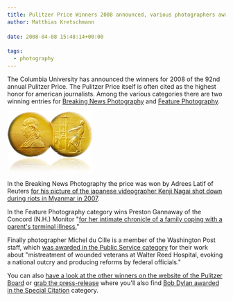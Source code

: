 ```yaml
---
title: Pulitzer Price Winners 2008 announced, various photographers awarded
author: Matthias Kretschmann

date: 2008-04-08 15:48:14+00:00

tags:
  - photography
---
```


The Columbia University has announced the winners for 2008 of the 92nd annual Pulitzer Price. The Pulitzer Price itself is often cited as the highest honor for american journalists. Among the various categories there are two winning entries for [Breaking News Photography](http://www.pulitzer.org/year/2008/breaking-news-photography) and [Feature Photography](http://www.pulitzer.org/year/2008/feature-photography).

![Pulitzer Price](../media/pulitzer.png)

In the Breaking News Photography the price was won by Adrees Latif of Reuters [for his picture of the japanese videographer Kenji Nagai shot down during riots in Myanmar in 2007](http://www.pulitzer.org/year/2008/breaking-news-photography/works/).

In the Feature Photography category wins Preston Gannaway of the Concord (N.H.) Monitor "[for her intimate chronicle of a family coping with a parent's terminal illness.](http://www.pulitzer.org/year/2008/feature-photography/works/)"

Finally photographer Michel du Cille is a member of the Washington Post staff, which [was awarded in the Public Service category](http://www.pulitzer.org/year/2008/public-service/) for their work about "mistreatment of wounded veterans at Walter Reed Hospital, evoking a national outcry and producing reforms by federal officials."

You can also [have a look at the other winners on the website of the Pulitzer Board](http://www.pulitzer.org/2008/2008.html) or [grab the press-release](http://www.pulitzer.org/2008/Press%2520Release%2520-%25202008%2520Pulitzer%2520Prizes.pdf) where you'll also find [Bob Dylan awarded in the Special Citation](http://www.pulitzer.org/year/2008/special-citation) category.
